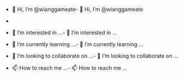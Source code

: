 - 👋 Hi, I’m @wianggameate- 👋 Hi, I’m @wianggameate
- 
- 👀 I’m interested in ...- 👀 I’m interested in ...

- 🌱 I’m currently learning ...- 🌱 I’m currently learning ...

- 💞️ I’m looking to collaborate on ...- 💞️ I’m looking to collaborate on ...

- 📫 How to reach me ...- 📫 How to reach me ...



<!---
wianggameate/wianggameate is a ✨ special ✨ repository because its `README.md` (this file) appears on your GitHub profile.
You can click the Preview link to take a look at your changes.
--->
